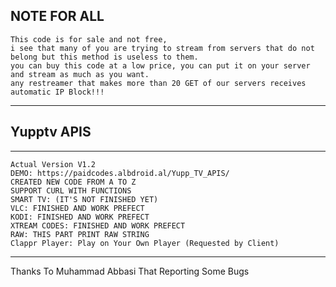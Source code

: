
NOTE FOR ALL
--------------------------------------------------------------
    This code is for sale and not free,
    i see that many of you are trying to stream from servers that do not belong but this method is useless to them.
    you can buy this code at a low price, you can put it on your server and stream as much as you want.
    any restreamer that makes more than 20 GET of our servers receives automatic IP Block!!!
--------------------------------------------------------------
Yupptv APIS
--------------------------------------------------------------
--------------------------------------------------------------

    Actual Version V1.2
    DEMO: https://paidcodes.albdroid.al/Yupp_TV_APIS/
    CREATED NEW CODE FROM A TO Z
    SUPPORT CURL WITH FUNCTIONS
    SMART TV: (IT'S NOT FINISHED YET)
    VLC: FINISHED AND WORK PREFECT
    KODI: FINISHED AND WORK PREFECT
    XTREAM CODES: FINISHED AND WORK PREFECT
    RAW: THIS PART PRINT RAW STRING
    Clappr Player: Play on Your Own Player (Requested by Client)
--------------------------------------------------------------

Thanks To Muhammad Abbasi That Reporting Some Bugs
